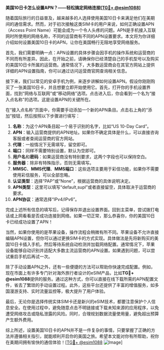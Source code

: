 **美国10日卡怎么设置APN？——轻松搞定网络连接[[TG💪+ @esim1088](https://t.me/s/esim1088)]**

随着国际旅行的日益普及，越来越多的人选择使用美国10日卡来满足他们在美期间的通信需求。然而，对于初次接触这类SIM卡的用户来说，如何正确设置APN（Access Point Name）可能会成为一个令人头疼的问题。APN是手机接入互联网时所使用的网络名称，不同的运营商有不同的APN设置要求。本文将为你详细介绍如何设置美国10日卡的APN，让你在美国畅行无阻地享受网络服务。

首先，我们需要明确一点：APN设置的具体步骤会因手机的操作系统和运营商的不同而有所差异。因此，在开始之前，请确保你已经清楚自己的手机型号以及购买的美国10日卡所属的运营商。通常情况下，大多数运营商会在其官方网站上提供详细的APN设置指南，你可以通过访问运营商官网查询相关信息。

接下来，我们以常见的安卓手机为例，来逐步讲解如何设置APN。假设你刚刚购买了一张美国10日卡，并且想要立即开始使用它。首先，打开你的手机设置界面，找到“网络与互联网”或“移动网络”选项。点击进入后，你会看到一个名为“接入点名称”的选项。这是设置APN的关键所在。

在“接入点名称”页面中，你需要手动添加一个新的APN条目。点击右上角的“添加”按钮，然后按照以下步骤进行填写：

1. **名称**：为这个APN条目起一个易于识别的名字，比如“US 10-Day Card”。
2. **APN**：输入运营商提供的APN地址。如果你不确定具体是什么，可以直接咨询客服或者查阅运营商的官方网站。
3. **代理**：一般情况下无需填写，留空即可。
4. **端口**：同样不需要特别设置，默认为空即可。
5. **用户名**和**密码**：如果运营商没有特别要求，这两个字段也可以保持空白。
6. **服务器**：除非有特殊指示，否则无需填写。
7. **MMSC**、**MMS代理**、**MMS端口**：这些选项主要用于彩信功能，如果你不需要使用彩信服务，可以全部忽略。
8. **认证类型**：选择“PAP”或“None”，根据运营商的具体说明决定。
9. **APN类型**：这里可以填写“default,supl”或者直接留空，具体取决于运营商的要求。
10. **APN协议**：通常选择“IPv4/IPv6”。

完成上述所有信息的填写后，记得保存并退出设置界面。回到主菜单，尝试拨打电话或上网看看是否成功连接到网络。如果一切正常，那么恭喜你，你的美国10日卡已经成功设置了APN！

当然，如果你使用的是苹果设备，操作流程会稍微有所不同。苹果设备不允许直接编辑APN设置，但你可以通过更换SIM卡的方式实现。具体做法是先将新购买的美国10日卡插入手机，然后等待系统自动检测并加载网络配置。通常情况下，苹果设备能够自动识别并适配大多数主流运营商的APN设置。如果遇到问题，可以尝试重启手机后再试一次。

除了手动设置APN之外，还有一些便捷的方法可以帮助你快速完成配置。例如，现在市面上有许多专门针对海外旅行者设计的eSIM产品，比如**TG💪+ @esim1088**提供的服务。通过这种方式，你可以直接在线下载所需的APN配置文件，省去了繁琐的手动设置过程。此外，这些平台还提供了丰富的增值服务，如多国漫游支持、实时流量监控等，极大提升了用户体验。

最后，无论你是选择传统实体SIM卡还是新兴的eSIM技术，都要注意保护个人信息安全。在使用过程中，避免随意点击不明链接或下载未知来源的应用程序，以免遭受网络攻击或隐私泄露的风险。同时，合理规划数据流量使用量，避免超出预算产生额外费用。

综上所述，设置美国10日卡的APN并不是一件复杂的事情，只要掌握了正确的方法并遵循相关指引，就能顺利开启你的美国之旅。希望本文能对你有所帮助，祝你在美期间拥有愉快的通信体验！[[TG💪+ @esim1088](https://t.me/s/esim1088) ![Image](https://i.postimg.cc/4NQfJmqS/Snipaste-2025-05-13-00-14-12.png)]